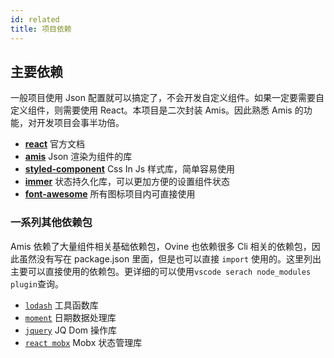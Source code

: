```yaml
---
id: related
title: 项目依赖
---
```


## 主要依赖

一般项目使用 Json 配置就可以搞定了，不会开发自定义组件。如果一定要需要自定义组件，则需要使用 React。本项目是二次封装 Amis。因此熟悉 Amis 的功能，对开发项目会事半功倍。

- **[react](https://reactjs.org/)** 官方文档
- **[amis](https://github.com/react-dnd/react-dnd)** Json 渲染为组件的库
- **[styled-component](https://github.com/artf/grapesjs)** Css In Js 样式库，简单容易使用
- **[immer](https://github.com/pelotom/use-methods)** 状态持久化库，可以更加方便的设置组件状态
- **[font-awesome](https://github.com/pelotom/use-methods)** 所有图标项目内可直接使用

### 一系列其他依赖包

Amis 依赖了大量组件相关基础依赖包，Ovine 也依赖很多 Cli 相关的依赖包，因此虽然没有写在 package.json 里面，但是也可以直接 `import` 使用的。这里列出主要可以直接使用的依赖包。更详细的可以使用`vscode serach node_modules plugin`查询。

- [`lodash`](https://www.lodashjs.com/) 工具函数库
- [`moment`](http://momentjs.cn/) 日期数据处理库
- [`jquery`](https://jquery.cuishifeng.cn/) JQ Dom 操作库
- [`react mobx`](https://cn.mobx.js.org/) Mobx 状态管理库
